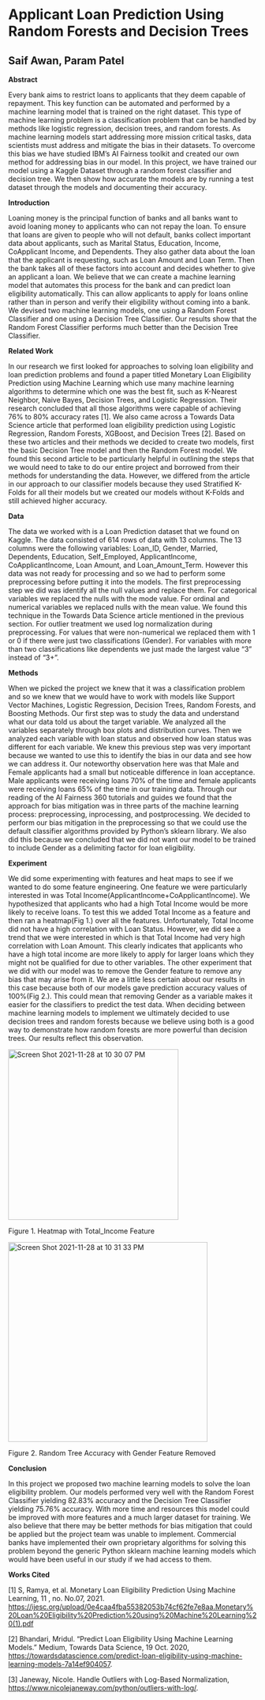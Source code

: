 # Applicant Loan Prediction Using Random Forests and Decision Trees

## Saif Awan, Param Patel

**Abstract**

Every bank aims to restrict loans to applicants that they deem capable of repayment. This key function can be automated and performed by a machine learning model that is trained on the right dataset. This type of machine learning problem is a classification problem that can be handled by methods like logistic regression, decision trees, and random forests. As machine learning models start addressing more mission critical tasks, data scientists must address and mitigate the bias in their datasets. To overcome this bias we have studied IBM’s AI Fairness toolkit and created our own method for addressing bias in our model. In this project, we have trained our model using a Kaggle Dataset through a random forest classifier and decision tree. We then show how accurate the models are by running a test dataset through the models and documenting their accuracy. 

**Introduction**

Loaning money is the principal function of banks and all banks want to avoid loaning money to applicants who can not repay the loan. To ensure that loans are given to people who will not default, banks collect important data about applicants, such as Marital Status, Education, Income, CoApplicant Income, and Dependents. They also gather data about the loan that the applicant is requesting, such as Loan Amount and Loan Term. Then the bank takes all of these factors into account and decides whether to give an applicant a loan. We believe that we can create a machine learning model that automates this process for the bank and can predict loan eligibility automatically. This can allow applicants to apply for loans online rather than in person and verify their eligibility without coming into a bank. We devised two machine learning models, one using a Random Forest Classifier and one using a Decision Tree Classifier. Our results show that the Random Forest Classifier performs much better than the Decision Tree Classifier. 

**Related Work**

In our research we first looked for approaches to solving loan eligibility and loan prediction problems and found a paper titled Monetary Loan Eligibility Prediction using Machine Learning which use many machine learning algorithms to determine which one was the best fit, such as K-Nearest Neighbor, Naive Bayes, Decision Trees, and Logistic Regression. Their research concluded that all those algorithms were capable of achieving 76% to 80% accuracy rates [1]. We also came across a Towards Data Science article that performed loan eligibility prediction using Logistic Regression, Random Forests, XGBoost, and Decision Trees [2]. Based on these two articles and their methods we decided to create two models, first the basic Decision Tree model and then the Random Forest model. We found this second article to be particularly helpful in outlining the steps that we would need to take to do our entire project and borrowed from their methods for understanding the data. However, we differed from the article in our approach to our classifier models because they used Stratified K-Folds for all their models but we created our models without K-Folds and still achieved higher accuracy. 

**Data**

The data we worked with is a Loan Prediction dataset that we found on Kaggle. The data consisted of 614 rows of data with 13 columns. The 13 columns were the following variables: Loan_ID, Gender, Married, Dependents, Education, Self_Employed, ApplicantIncome, CoApplicantIncome, Loan Amount, and Loan_Amount_Term. However this data was not ready for processing and so we had to perform some preprocessing before putting it into the models. The first preprocessing step we did was identify all the null values and replace them. For categorical variables we replaced the nulls with the mode value. For ordinal and numerical variables we replaced nulls with the mean value. We found this technique in the Towards Data Science article mentioned in the previous section. For outlier treatment we used log normalization during preprocessing. For values that were non-numerical we replaced them with 1 or 0 if there were just two classifications (Gender). For variables with more than two classifications like dependents we just made the largest value “3” instead of “3+”.  

**Methods**

When we picked the project we knew that it was a classification problem and so we knew that we would have to work with models like Support Vector Machines, Logistic Regression, Decision Trees, Random Forests, and Boosting Methods. Our first step was to study the data and understand what our data told us about the target variable. We analyzed all the variables separately through box plots and distribution curves. Then we analyzed each variable with loan status and observed how loan status was different for each variable. We knew this previous step was very important because we wanted to use this to identify the bias in our data and see how we can address it. Our noteworthy observation here was that Male and Female applicants had a small but noticeable difference in loan acceptance. Male applicants were receiving loans 70% of the time and female applicants were receiving loans 65% of the time in our training data. Through our reading of the AI Fairness 360 tutorials and guides we found that the approach for bias mitigation was in three parts of the machine learning process: preprocessing, inprocessing, and postprocessing. We decided to perform our bias mitigation in the preprocessing so that we could use the default classifier algorithms provided by Python’s sklearn library. We also did this because we concluded that we did not want our model to be trained to include Gender as a delimiting factor for loan eligibility. 

**Experiment**

We did some experimenting with features and heat maps to see if we wanted to do some feature engineering. One feature we were particularly interested in was Total Income(ApplicantIncome+CoApplicantIncome). We hypothesized that applicants who had a high Total Income would be more likely to receive loans. To test this we added Total Income as a feature and then ran a heatmap(Fig 1.)  over all the features. Unfortunately, Total Income did not have a high correlation with Loan Status. However, we did see a trend that we were interested in which is that Total Income had very high correlation with Loan Amount. This clearly indicates that applicants who have a high total income are more likely to apply for larger loans which they might not be qualified for due to other variables. The other experiment that we did with our model was to remove the Gender feature to remove any bias that may arise from it. We are a little less certain about our results in this case because both of our models gave prediction accuracy values of 100%(Fig 2.). This could mean that removing Gender as a variable makes it easier for the classifiers to predict the test data. When deciding between machine learning models to implement we ultimately decided to use decision trees and random forests because we believe using both is a good way to demonstrate how random forests are more powerful than decision trees. Our results reflect this observation. 

<img width="345" alt="Screen Shot 2021-11-28 at 10 30 07 PM" src="https://user-images.githubusercontent.com/60564460/143804394-aa0e2898-5ae6-4762-a5a6-daad04fd7057.png">

Figure 1. Heatmap with Total_Income Feature

<img width="404" alt="Screen Shot 2021-11-28 at 10 31 33 PM" src="https://user-images.githubusercontent.com/60564460/143804505-44fe8f84-4640-4159-ba47-8acf0a26a531.png">

Figure 2. Random Tree Accuracy with Gender Feature Removed

**Conclusion**

In this project we proposed two machine learning models to solve the loan eligibility problem. Our models performed very well with the Random Forest Classifier yielding 82.83% accuracy and the Decision Tree Classifier yielding 75.76% accuracy. With more time and resources this model could be improved with more features and a much larger dataset for training. We also believe that there may be better methods for bias mitigation that could be applied but the project team was unable to implement. Commercial banks have implemented their own proprietary algorithms for solving this problem beyond the generic  Python sklearn machine learning models which would have been useful in our study if we had access to them.  

**Works Cited**

[1] 	S, Ramya, et al. Monetary Loan Eligibility Prediction Using Machine Learning, 11 , no. No.07, 2021. 
https://ijesc.org/upload/0e4caa4fba55382053b74cf62fe7e8aa.Monetary%20Loan%20Eligibility%20Prediction%20using%20Machine%20Learning%20(1).pdf​​

[2] 	Bhandari, Mridul. “Predict Loan Eligibility Using Machine Learning Models.” Medium, Towards Data Science, 19 Oct. 2020, https://towardsdatascience.com/predict-loan-eligibility-using-machine-learning-models-7a14ef904057. 


[3]	Janeway, Nicole. Handle Outliers with Log-Based Normalization, https://www.nicolejaneway.com/python/outliers-with-log/. 


